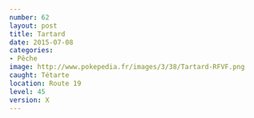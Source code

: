 ```yaml
---
number: 62
layout: post
title: Tartard
date: 2015-07-08
categories:
- Pêche
image: http://www.pokepedia.fr/images/3/38/Tartard-RFVF.png
caught: Tétarte
location: Route 19
level: 45
version: X
---
```

